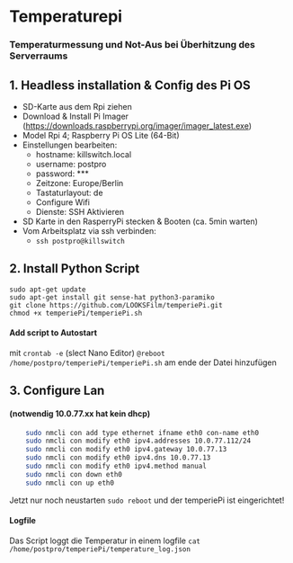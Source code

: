 # Temperaturepi
### Temperaturmessung und Not-Aus bei Überhitzung des Serverraums

## 1. Headless installation & Config des Pi OS
- SD-Karte aus dem Rpi ziehen 
- Download & Install Pi Imager (https://downloads.raspberrypi.org/imager/imager_latest.exe)
- Model Rpi 4; Raspberry Pi OS Lite (64-Bit)
- Einstellungen bearbeiten:
    - hostname: killswitch.local
    - username: postpro
    - password: ***
    - Zeitzone: Europe/Berlin
    - Tastaturlayout: de
    - Configure Wifi
    - Dienste: SSH Aktivieren
- SD Karte in den RasperryPi stecken & Booten (ca. 5min warten)
- Vom Arbeitsplatz via ssh verbinden:
    - ```ssh postpro@killswitch```

## 2. Install Python Script
```
sudo apt-get update
sudo apt-get install git sense-hat python3-paramiko
git clone https://github.com/LOOKSFilm/temperiePi.git
chmod +x temperiePi/temperiePi.sh
```
#### Add script to Autostart
mit ```crontab -e``` (slect Nano Editor)
```@reboot /home/postpro/temperiePi/temperiePi.sh```
am ende der Datei hinzufügen

## 3. Configure Lan
#### (notwendig 10.0.77.xx hat kein dhcp)
``` sh 
    sudo nmcli con add type ethernet ifname eth0 con-name eth0
    sudo nmcli con modify eth0 ipv4.addresses 10.0.77.112/24
    sudo nmcli con modify eth0 ipv4.gateway 10.0.77.13
    sudo nmcli con modify eth0 ipv4.dns 10.0.77.13
    sudo nmcli con modify eth0 ipv4.method manual
    sudo nmcli con down eth0
    sudo nmcli con up eth0
```

Jetzt nur noch neustarten ```sudo reboot``` und der temperiePi ist eingerichtet!


#### Logfile
Das Script loggt die Temperatur in einem logfile
```cat /home/postpro/temperiePi/temperature_log.json```